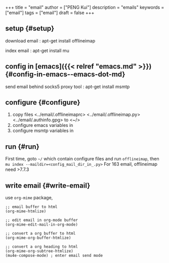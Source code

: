 +++
title = "email"
author = ["PENG Kui"]
description = "emails"
keywords = ["email"]
tags = ["email"]
draft = false
+++

## setup {#setup}

download email
: apt-get install offlineimap

index email
: apt-get install mu


## config in [emacs]({{< relref "emacs.md" >}}) {#config-in-emacs--emacs-dot-md}

send email behind socks5 proxy tool
: apt-get install msmtp


## configure {#configure}

1.  copy files
    <../email/.offlineimaprc>
    <../email/.offlineimap.py>
    <../email/.authinfo.gpg>
    to
    <~/>
2.  configure emacs variables in
3.  configure msmtp variables in


## run {#run}

First time, goto `~/` which contain configure files and run
`offlineimap`, then `mu index --maildir=<config_mail_dir_in_.py>`
For 163 email, offlineimap need &gt;7.7.3


## write email {#write-email}

use `org-mime` package,

```emacs-lisp
;; email buffer to html
(org-mime-htmlize)

;; edit email in org-mode buffer
(org-mime-edit-mail-in-org-mode)

;; convert a org buffer to html
(org-mime-org-buffer-htmlize)

;; convert a org heading to html
(org-mime-org-subtree-htmlize)
(mu4e-compose-mode) ; enter email send mode
```
